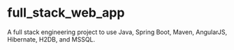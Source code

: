 # full_stack_web_app
A full stack engineering project to use Java, Spring Boot, Maven, AngularJS, Hibernate, H2DB, and MSSQL.
